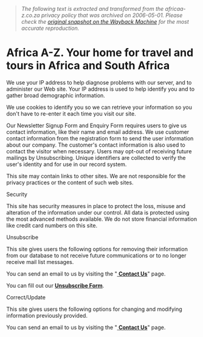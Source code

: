 > *The following text is extracted and transformed from the africaa-z.co.za privacy policy that was archived on 2006-05-01. Please check the [original snapshot on the Wayback Machine](https://web.archive.org/web/20060501160954id_/http%3A//www.africaa-z.co.za/english/privacy.php) for the most accurate reproduction.*

# Africa A-Z. Your home for travel and tours in Africa and South Africa

We use your IP address to help diagnose problems with our server, and to administer our Web site. Your IP address is used to help identify you and to gather broad demographic information.

We use cookies to identify you so we can retrieve your information so you don't have to re-enter it each time you visit our site.

Our Newsletter Signup Form and Enquiry Form requires users to give us contact information, like their name and email address. We use customer contact information from the registration form to send the user information about our company. The customer's contact information is also used to contact the visitor when necessary. Users may opt-out of receiving future mailings by Unsubscribing. Unique identifiers are collected to verify the user's identity and for use in our record system.

This site may contain links to other sites. We are not responsible for the privacy practices or the content of such web sites.

Security

This site has security measures in place to protect the loss, misuse and alteration of the information under our control. All data is protected using the most advanced methods available. We do not store financial information like credit card numbers on this site.

Unsubscribe

This site gives users the following options for removing their information from our database to not receive future communications or to no longer receive mail list messages.

You can send an email to us by visiting the "[ **Contact Us**](https://web.archive.org/web/20060501160954id_/http%3A//www.africaa-z.co.za/english/contact.php)" page.

You can fill out our [**Unsubscribe Form**](https://web.archive.org/web/20060501160954id_/http%3A//www.africaa-z.co.za/english/keep_informed.php).

Correct/Update

This site gives users the following options for changing and modifying information previously provided. 

You can send an email to us by visiting the "[ **Contact Us**](https://web.archive.org/web/20060501160954id_/http%3A//www.africaa-z.co.za/english/contact.php)" page.
